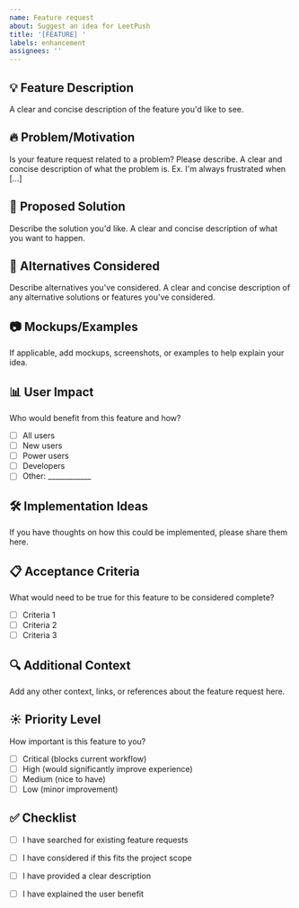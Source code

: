 ```yaml
---
name: Feature request
about: Suggest an idea for LeetPush
title: '[FEATURE] '
labels: enhancement
assignees: ''
---
```


## 💡 Feature Description

A clear and concise description of the feature you'd like to see.

## 🔥 Problem/Motivation

Is your feature request related to a problem? Please describe.
A clear and concise description of what the problem is. Ex. I'm always frustrated when [...]

## 🎯 Proposed Solution

Describe the solution you'd like.
A clear and concise description of what you want to happen.

## 🔄 Alternatives Considered

Describe alternatives you've considered.
A clear and concise description of any alternative solutions or features you've considered.

## 📷 Mockups/Examples

If applicable, add mockups, screenshots, or examples to help explain your idea.

## 📊 User Impact

Who would benefit from this feature and how?
- [ ] All users
- [ ] New users
- [ ] Power users
- [ ] Developers
- [ ] Other: ____________

## 🛠️ Implementation Ideas

If you have thoughts on how this could be implemented, please share them here.

## 📋 Acceptance Criteria

What would need to be true for this feature to be considered complete?

- [ ] Criteria 1
- [ ] Criteria 2
- [ ] Criteria 3

## 🔍 Additional Context

Add any other context, links, or references about the feature request here.

## ☀️ Priority Level

How important is this feature to you?

- [ ] Critical (blocks current workflow)
- [ ] High (would significantly improve experience)
- [ ] Medium (nice to have)
- [ ] Low (minor improvement)

## ✅ Checklist

- [ ] I have searched for existing feature requests
- [ ] I have considered if this fits the project scope
- [ ] I have provided a clear description
- [ ] I have explained the user benefit

